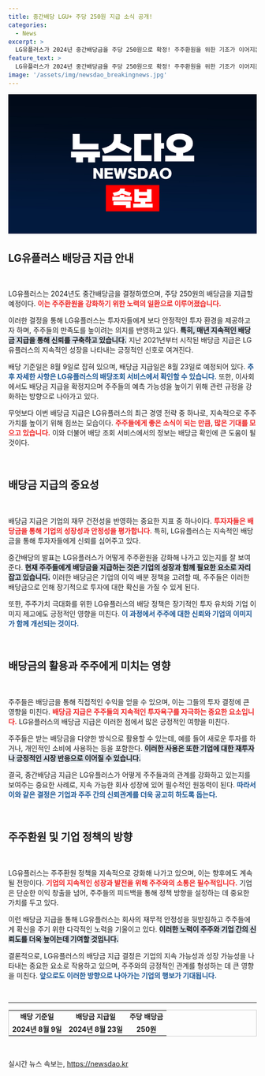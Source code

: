 ```yaml
---
title: 중간배당 LGU+ 주당 250원 지급 소식 공개!
categories:
  - News
excerpt: >
  LG유플러스가 2024년 중간배당금을 주당 250원으로 확정! 주주환원을 위한 기조가 이어지는 가운데, 배당기준일은 8월 9일. 놓치지 말고 확인하세요!
feature_text: >
  LG유플러스가 2024년 중간배당금을 주당 250원으로 확정! 주주환원을 위한 기조가 이어지는 가운데, 배당기준일은 8월 9일. 놓치지 말고 확인하세요!
image: '/assets/img/newsdao_breakingnews.jpg'
---
```


<p><img src="/assets/img/newsdao_breakingnews.jpg" alt="implanttips 속보" /></p>

<h2 data-ke-size="size26">LG유플러스 배당금 지급 안내</h2>

<p data-ke-size="size16">&nbsp;</p>

<p>LG유플러스는 2024년도 중간배당금을 결정하였으며, 주당 250원의 배당금을 지급할 예정이다. <b><span style="color: #ee2323;">이는 주주환원을 강화하기 위한 노력의 일환으로 이루어졌습니다.</span></b> </p>

<p>이러한 결정을 통해 LG유플러스는 투자자들에게 보다 안정적인 투자 환경을 제공하고자 하며, 주주들의 만족도를 높이려는 의지를 반영하고 있다. <b><span style="background-color: #21538527;">특히, 매년 지속적인 배당금 지급을 통해 신뢰를 구축하고 있습니다.</span></b> 지난 2021년부터 시작된 배당금 지급은 LG유플러스의 지속적인 성장을 나타내는 긍정적인 신호로 여겨진다. </p>

<p>배당 기준일은 8월 9일로 잡혀 있으며, 배당금 지급일은 8월 23일로 예정되어 있다. <b><span style="color: #1a5490;">추후 자세한 사항은 LG유플러스의 배당조회 서비스에서 확인할 수 있습니다.</span></b> 또한, 이사회에서도 배당금 지급을 확정지으며 주주들의 예측 가능성을 높이기 위해 관련 규정을 강화하는 방향으로 나아가고 있다. </p>

<p>무엇보다 이번 배당금 지급은 LG유플러스의 최근 경영 전략 중 하나로, 지속적으로 주주가치를 높이기 위해 힘쓰는 모습이다. <b><span style="color: #ee2323;">주주들에게 좋은 소식이 되는 만큼, 많은 기대를 모으고 있습니다.</span></b> 이와 더불어 배당 조회 서비스에서의 정보는 배당금 확인에 큰 도움이 될 것이다. </p>

<p data-ke-size="size16">&nbsp;</p>

<h2 data-ke-size="size26">배당금 지급의 중요성</h2>

<p data-ke-size="size16">&nbsp;</p>

<p>배당금 지급은 기업의 재무 건전성을 반영하는 중요한 지표 중 하나이다. <b><span style="color: #ee2323;">투자자들은 배당금을 통해 기업의 성장성과 안정성을 평가합니다.</span></b> 특히, LG유플러스는 지속적인 배당금을 통해 투자자들에게 신뢰를 심어주고 있다. </p>

<p>중간배당의 발표는 LG유플러스가 어떻게 주주환원을 강화해 나가고 있는지를 잘 보여준다. <b><span style="background-color: #21538527;">현재 주주들에게 배당금을 지급하는 것은 기업의 성장과 함께 필요한 요소로 자리 잡고 있습니다.</span></b> 이러한 배당금은 기업의 이익 배분 정책을 고려할 때, 주주들은 이러한 배당금으로 인해 장기적으로 투자에 대한 확신을 가질 수 있게 된다. </p>

<p>또한, 주주가치 극대화를 위한 LG유플러스의 배당 정책은 장기적인 투자 유치와 기업 이미지 제고에도 긍정적인 영향을 미친다. <b><span style="color: #1a5490;">이 과정에서 주주에 대한 신뢰와 기업의 이미지가 함께 개선되는 것이다.</span></b></p>

<p data-ke-size="size16">&nbsp;</p>

<h2 data-ke-size="size26">배당금의 활용과 주주에게 미치는 영향</h2>

<p data-ke-size="size16">&nbsp;</p>

<p>주주들은 배당금을 통해 직접적인 수익을 얻을 수 있으며, 이는 그들의 투자 결정에 큰 영향을 미친다. <b><span style="color: #ee2323;">배당금 지급은 주주들의 지속적인 투자욕구를 자극하는 중요한 요소입니다.</span></b> LG유플러스의 배당금 지급은 이러한 점에서 많은 긍정적인 여향을 미친다. </p>

<p>주주들은 받는 배당금을 다양한 방식으로 활용할 수 있는데, 예를 들어 새로운 투자를 하거나, 개인적인 소비에 사용하는 등을 포함한다. <b><span style="background-color: #21538527;">이러한 사용은 또한 기업에 대한 재투자나 긍정적인 시장 반응으로 이어질 수 있습니다.</span></b> </p>

<p>결국, 중간배당금 지급은 LG유플러스가 어떻게 주주들과의 관계를 강화하고 있는지를 보여주는 중요한 사례로, 지속 가능한 회사 성장에 있어 필수적인 원동력이 된다. <b><span style="color: #1a5490;">따라서 이와 같은 결정은 기업과 주주 간의 신뢰관계를 더욱 공고히 하도록 돕는다.</span></b> </p>

<p data-ke-size="size16">&nbsp;</p>

<h2 data-ke-size="size26">주주환원 및 기업 정책의 방향</h2>

<p data-ke-size="size16">&nbsp;</p>

<p>LG유플러스는 주주환원 정책을 지속적으로 강화해 나가고 있으며, 이는 향후에도 계속될 전망이다. <b><span style="color: #ee2323;">기업의 지속적인 성장과 발전을 위해 주주와의 소통은 필수적입니다.</span></b> 기업은 단순한 이익 창출을 넘어, 주주들의 피드백을 통해 정책 방향을 설정하는 데 중요한 가치를 두고 있다. </p>

<p>이런 배당금 지급을 통해 LG유플러스는 회사의 재무적 안정성을 뒷받침하고 주주들에게 확신을 주기 위한 다각적인 노력을 기울이고 있다. <b><span style="background-color: #21538527;">이러한 노력이 주주와 기업 간의 신뢰도를 더욱 높이는데 기여할 것입니다.</span></b> </p>

<p>결론적으로, LG유플러스의 배당금 지급 결정은 기업의 지속 가능성과 성장 가능성을 나타내는 중요한 요소로 작용하고 있으며, 주주와의 긍정적인 관계를 형성하는 데 큰 영향을 미친다. <b><span style="color: #1a5490;">앞으로도 이러한 방향으로 나아가는 기업의 행보가 기대됩니다.</span></b> </p>

<p data-ke-size="size16">&nbsp;</p>

<hr>

<table style="width: 100%; border-collapse: collapse; border: 1px solid #cccccc;">
    <tr>
        <td style="text-align: center; height: 17px;"><b>배당 기준일</b></td>
        <td style="text-align: center; height: 17px;"><b>배당금 지급일</b></td>
        <td style="text-align: center; height: 17px;"><b>주당 배당금</b></td>
    </tr>
    <tr>
        <td style="text-align: center; height: 17px;"><b>2024년 8월 9일</b></td>
        <td style="text-align: center; height: 17px;"><b>2024년 8월 23일</b></td>
        <td style="text-align: center; height: 17px;"><b>250원</b></td>
    </tr>
</table>

<p data-ke-size="size16">&nbsp;</p>
실시간 뉴스 속보는, <a href="https://newsdao.kr" rel="dofollow">https://newsdao.kr</a>


